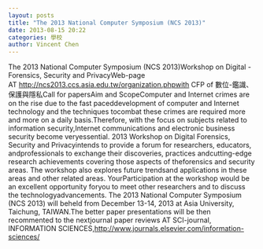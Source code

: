```yaml
---
layout: posts
title: "The 2013 National Computer Symposium (NCS 2013)"
date: 2013-08-15 20:22
categories: 學校
author: Vincent Chen
---
```


The 2013 National Computer Symposium (NCS 2013)Workshop on Digital - Forensics, Security and PrivacyWeb-page AT http://ncs2013.ccs.asia.edu.tw/organization.phpwith CFP of 數位-鑑識、保護與隱私Call for papersAim and ScopeComputer and Internet crimes are on the rise due to the fast paceddevelopment of computer and Internet technology and the techniques tocombat these crimes are required more and more on a daily basis.Therefore, with the focus on subjects related to information security,Internet communications and electronic business security become veryessential. 2013 Workshop on Digital Forensics, Security and Privacyintends to provide a forum for researchers, educators, andprofessionals to exchange their discoveries, practices andcutting-edge research achievements covering those aspects of theforensics and security areas. The workshop also explores future trendsand applications in these areas and other related areas. YourParticipation at the workshop would be an excellent opportunity foryou to meet other researchers and to discuss the technologyadvancements. The 2013 National Computer Symposium (NCS 2013) will beheld from December 13-14, 2013 at Asia University, Taichung, TAIWAN.The better paper presentations will be then recommented to the nextjournal paper reviews AT SCI-journal, INFORMATION SCIENCES,http://www.journals.elsevier.com/information-sciences/
